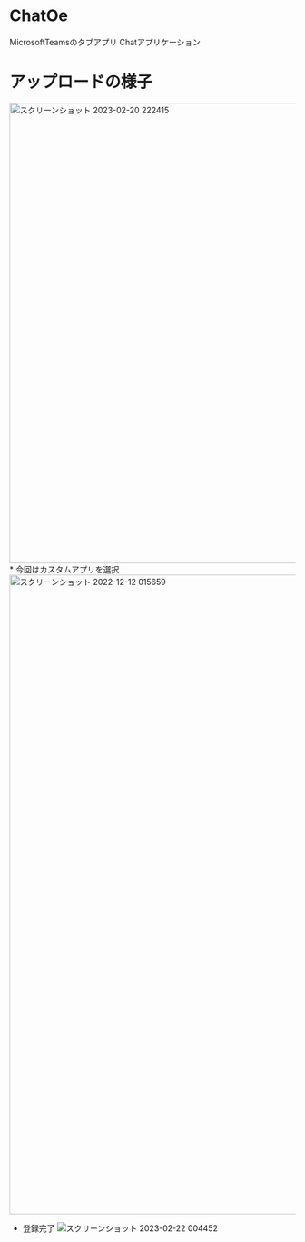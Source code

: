 # ChatOe
MicrosoftTeamsのタブアプリ
Chatアプリケーション

# アップロードの様子
<img width="812" alt="スクリーンショット 2023-02-20 222415" src="https://user-images.githubusercontent.com/112361650/226259456-65719706-d357-4f8e-a8e0-0496bb868130.png">
* 今回はカスタムアプリを選択
<img width="1128" alt="スクリーンショット 2022-12-12 015659" src="https://user-images.githubusercontent.com/112361650/226259464-e2b169d5-6fb0-4d6a-8ec3-f83d079886d0.png">

* 登録完了
![スクリーンショット 2023-02-22 004452](https://user-images.githubusercontent.com/112361650/226259462-6ac2d8cd-d4af-4656-ac4b-15a4e94d4cbd.png)
